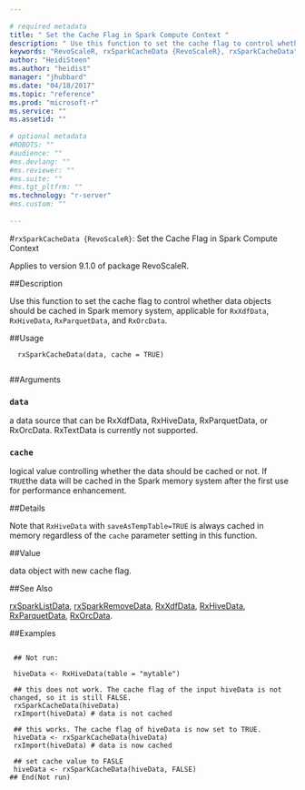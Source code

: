 ```yaml
--- 
 
# required metadata 
title: " Set the Cache Flag in Spark Compute Context " 
description: " Use this function to set the cache flag to control whether data objects should be cached in Spark memory system, applicable for `RxXdfData`, `RxHiveData`, `RxParquetData`, and `RxOrcData`.  " 
keywords: "RevoScaleR, rxSparkCacheData {RevoScaleR}, rxSparkCacheData" 
author: "HeidiSteen"
ms.author: "heidist" 
manager: "jhubbard" 
ms.date: "04/18/2017" 
ms.topic: "reference" 
ms.prod: "microsoft-r" 
ms.service: "" 
ms.assetid: "" 
 
# optional metadata 
#ROBOTS: "" 
#audience: "" 
#ms.devlang: "" 
#ms.reviewer: "" 
#ms.suite: "" 
#ms.tgt_pltfrm: "" 
ms.technology: "r-server" 
#ms.custom: "" 
 
--- 
```

 
 
 #`rxSparkCacheData {RevoScaleR}`:  Set the Cache Flag in Spark Compute Context 

 Applies to version 9.1.0 of package RevoScaleR.
 
 
 ##Description
 
Use this function to set the cache flag to control whether data objects should be cached in Spark memory system, applicable for `RxXdfData`, `RxHiveData`, `RxParquetData`, and `RxOrcData`. 
 
 
 
 ##Usage

```   
  rxSparkCacheData(data, cache = TRUE)
 
```
 
 
 ##Arguments

   
    
 ### `data`
 a data source that can be RxXdfData, RxHiveData, RxParquetData, or RxOrcData. RxTextData is currently not supported. 
  
    
 ### `cache`
 logical value controlling whether the data should be cached or not. If `TRUE`the data will be cached in the Spark memory system after the first use for performance enhancement. 
  
 
 
 
 ##Details
 
Note that `RxHiveData` with `saveAsTempTable=TRUE` is always cached in memory regardless of the `cache` parameter setting in this function.
 
 
 ##Value
 
data object with new cache flag. 
 
 
 ##See Also
 
[rxSparkListData](rxsparkdataops.md), [rxSparkRemoveData](rxsparkdataops.md), [RxXdfData](rxxdfdata.md), [RxHiveData](rxsparkdata.md), [RxParquetData](rxsparkdata.md), [RxOrcData](rxsparkdata.md).
   
 ##Examples

 ```
   
  ## Not run:
 
  hiveData <- RxHiveData(table = "mytable")
  
  ## this does not work. The cache flag of the input hiveData is not changed, so it is still FALSE.
  rxSparkCacheData(hiveData)
  rxImport(hiveData) # data is not cached
  
  ## this works. The cache flag of hiveData is now set to TRUE.
  hiveData <- rxSparkCacheData(hiveData)  
  rxImport(hiveData) # data is now cached
  
  ## set cache value to FASLE
  hiveData <- rxSparkCacheData(hiveData, FALSE)
 ## End(Not run) 
  
 
```
 

